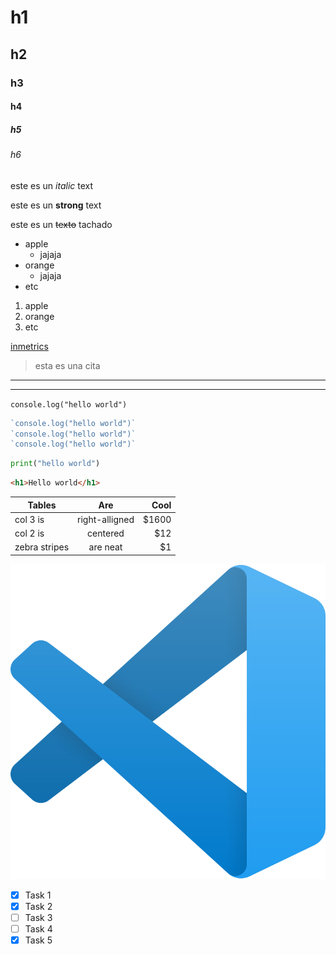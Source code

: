 <!-- headings -->

# h1
## h2
### h3
#### h4
##### h5
###### h6

<!-- italic -->
este es un *italic* text

<!-- strong -->
este es un **strong** text

<!-- strikethrought -->
este es un ~~texto~~ tachado

<!-- UL -->
* apple
    * jajaja
* orange
    * jajaja
* etc

1. apple
2. orange
3. etc

[inmetrics](https://es.inmetrics.com.br "Empresa Inmetrics")

> esta es una cita
---
___


`console.log("hello world")`

``` javascript
`console.log("hello world")`
`console.log("hello world")`
`console.log("hello world")`
```

```python
print("hello world")
```

```html
<h1>Hello world</h1>
```

| Tables        | Are           | Cool  |
| ------------- |:-------------:| -----:|
| col 3 is      | right-alligned| $1600 |
| col 2 is      | centered      | $12   |
| zebra stripes | are neat      | $1    |

![visual studio code logo](vscode.png "vscode logo")

<!-- github markdown -->

* [x] Task 1
* [x] Task 2
* [ ] Task 3
* [ ] Task 4
* [x] Task 5
